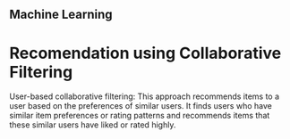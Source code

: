 ## Machine Learning

# Recomendation using Collaborative Filtering
User-based collaborative filtering: This approach recommends items to a user based on the preferences of similar users. It finds users who have similar item preferences or rating patterns and recommends items that these similar users have liked or rated highly.
